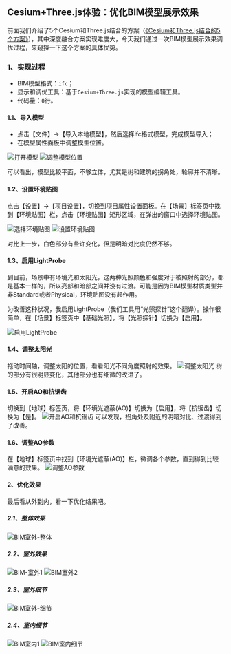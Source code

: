 ## Cesium+Three.js体验：优化BIM模型展示效果
前面我们介绍了5个Cesium和Three.js结合的方案（[《Cesium和Three.js结合的5个方案》](https://mp.weixin.qq.com/s?__biz=Mzg2MzY4NTMxNw==&mid=2247485171&idx=1&sn=f8931473c47b1cc858200ff7d9f39f51&chksm=ce759959f902104faafdbf91497da88623799ea6ca057d1413238fb2c35a223e068dbe6474ec&token=1431309887&lang=zh_CN#rd)），其中深度融合方案实现难度大，今天我们通过一次BIM模型展示效果调优过程，来窥探一下这个方案的具体优势。

### 1、实现过程
* BIM模型格式：`ifc`；
* 显示和调优工具：基于`Cesium+Three.js`实现的模型编辑工具。
* 代码量：`0`行。

#### 1.1、导入模型
* 点击【文件】->【导入本地模型】，然后选择ifc格式模型，完成模型导入；
* 在模型属性面板中调整模型位置。

![打开模型](打开模型.jpg)
![调整模型位置](调整模型位置.jpg)

可以看出，模型比较平面，不够立体，尤其是树和建筑的拐角处，轮廓并不清晰。
#### 1.2、设置环境贴图
点击【设置】->【项目设置】，切换到项目属性设置面板。在【场景】标签页中找到【环境贴图】栏，点击【环境贴图】矩形区域，在弹出的窗口中选择环境贴图。

![选择环境贴图](选择环境贴图.jpg)
![设置环境贴图](设置环境贴图.jpg)

对比上一步，白色部分有些许变化，但是明暗对比度仍然不够。


#### 1.3、启用LightProbe
到目前，场景中有环境光和太阳光，这两种光照颜色和强度对于被照射的部分，都是基本一样的，所以亮部和暗部之间并没有过渡。可能是因为BIM模型材质类型并非Standard或者Physical，环境贴图没有起作用。

为改善这种状况，我启用LightProbe（我们工具用“光照探针”这个翻译）。操作很简单，在【场景】标签页中【基础光照】，将【光照探针】切换为【启用】。

![启用LightProbe](启用LightProbe.jpg)
 
#### 1.4、调整太阳光
拖动时间轴，调整太阳的位置，看看阳光不同角度照射的效果。
![调整太阳光](调整太阳光.jpg)
树的部分有很明显变化，其他部分也有细微的改进了。

#### 1.5、开启AO和抗锯齿
切换到【地球】标签页，将【环境光遮蔽(AO)】切换为【启用】，将【抗锯齿】切换为【是】。
![开启AO和抗锯齿](开启AO和抗锯齿.jpg)
可以发现，拐角处及附近的明暗对比、过渡得到了改善。

#### 1.6、调整AO参数
在【地球】标签页中找到【环境光遮蔽(AO)】栏，微调各个参数，直到得到比较满意的效果。
![调整AO参数](调整AO参数.jpg)

#### 2、优化效果
最后看从外到内，看一下优化结果吧。
##### 2.1、整体效果
![BIM室外-整体](BIM室外-整体.png)
##### 2.2、室外效果
![BIM-室外1](BIM-室外1.png)
![BIM室外2](BIM室外2.png)
##### 2.3、室外细节
![BIM室外-细节](BIM室外-细节.png)
##### 2.4、室内细节
![BIM室内1](BIM室内1.png)
![BIM室内细节](BIM室内细节.png)
